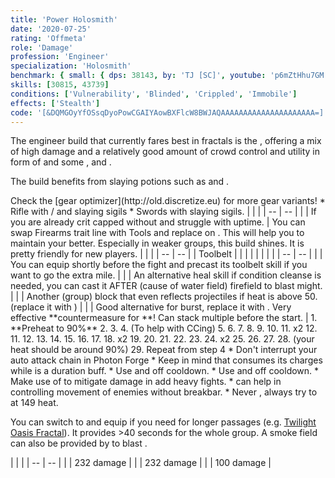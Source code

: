 ```yaml
---
title: 'Power Holosmith'
date: '2020-07-25'
rating: 'Offmeta'
role: 'Damage'
profession: 'Engineer'
specialization: 'Holosmith'
benchmark: { small: { dps: 38143, by: 'TJ [SC]', youtube: 'p6mZtHhu7GM' } }
skills: [30815, 43739]
conditions: ['Vulnerability', 'Blinded', 'Crippled', 'Immobile']
effects: ['Stealth']
code: '[&DQMGOyYfOSsqDyoPowCGAIYAowBXFlcW8BWJAQAAAAAAAAAAAAAAAAAAAAA=]'
---
```


The engineer build that currently fares best in fractals is the <Specialization text="Power Holosmith" name="Holosmith"/>, offering a mix of high damage and a relatively good amount of crowd control and utility in form of <Condition name="Vulnerability"/> and some <Condition name="Blinded"/>, <Condition name="Crippled"/> and <Condition name="Immobile"/>.

The build benefits from slaying potions such as <Item id="50082"/> and <Item name="Impact" type="Sigil"/>.

<Divider text="Equipment"/>
Check the [gear optimizer](http://old.discretize.eu) for more gear variants!
<Grid>
<GridItem sm="4">
<Armor weight="Medium" helmId="48087" helmRuneId="24836" helmRuneCount="6" helmAffix="Berserker" helmRune="Scholar" shouldersId="48089" shouldersRuneId="24836" shouldersRuneCount="6" shouldersAffix="Berserker" shouldersRune="Scholar" coatId="48085" coatRuneId="24836" coatRuneCount="6" coatAffix="Berserker" coatRune="Scholar" glovesId="48086" glovesRuneId="24836" glovesRuneCount="6" glovesAffix="Berserker" glovesRune="Scholar" leggingsId="48088" leggingsRuneId="24836" leggingsRuneCount="6" leggingsAffix="Berserker" leggingsRune="Scholar" bootsId="48084" bootsRuneId="24836" bootsRuneCount="6" bootsAffix="Berserker" bootsRune="Scholar" helmInfusionId="49432" shouldersInfusionId="49432" coatInfusionId="49432" glovesInfusionId="49432" leggingsInfusionId="49432" bootsInfusionId="49432"/>
</GridItem>

<GridItem sm="4">
<Weapons weapon1MainType="Sword" weapon1MainAffix="Berserker"  weapon1MainSigil1="Force" weapon1OffSigil="Impact" weapon1OffType="Pistol" weapon1OffAffix="Berserker" weapon1MainInfusion1Id="49432" weapon1OffInfusionId="49432"/>

<Card title="Alternative weapons">
* Rifle with <Item id="36053" disableText/> / <Item id="24615" disableText/> and slaying sigils  
* Swords with slaying sigils.
</Card>
</GridItem>

<GridItem sm="4">
<BackAndTrinkets backItemId="49390" backItemAffix="Berserker" accessory1Id="39233" accessory1Affix="Berserker" accessory2Id="39232" accessory2Affix="Berserker" amuletId="39273" amuletAffix="Berserker" ring1Id="75669" ring1Affix="Berserker" ring2Id="76024" ring2Affix="Berserker" backItemInfusion1Id="49432" backItemInfusion2Id="49432" accessory1InfusionId="49432" accessory2InfusionId="49432" ring1Infusion1Id="49432" ring1Infusion2Id="49432" ring1Infusion3Id="49432" ring2Infusion1Id="49432" ring2Infusion2Id="49432" ring2Infusion3Id="49432"/>

<Consumables foodId="41569" utilityId="67530" infusionId="37131"/>
</GridItem>
</Grid>

<Divider text="Build"/>

<Grid>
<GridItem sm="7">
<Traits traits1Id="38" traits1="Firearms" traits1SelectedIds="1914,1923,526" traits2Id="6" traits2="Explosives" traits2SelectedIds="1882,1892,1947" traits3Id="57" traits3="Holosmith" traits3SelectedIds="2106,2152,2137"/>

<Card title="Situational Traits">
| | |
| -- | -- |
| <Trait name="Sanguine Array" size="big" disableText/> | If you are already crit capped without <Trait name="High Caliber"/> and struggle with <Boon name="Might"/> uptime. |
You can swap Firearms trait line with Tools and replace <Skill id="5805"/> on <Skill id="43739"/>. This will help you to maintain your <Boon name="Quickness"/> better. Especially in weaker groups, this build shines. It is pretty friendly for new players. 
<Traits unembossed traits1Id="21" traits1="Tools" traits1SelectedIds="532,512,1856"/>

</Card>
</GridItem>

<GridItem sm="5">
<Skills healId="21659" utility1Id="5818" utility2Id="6020" utility3Id="42842" eliteId="42009"/>

<Card title="Additional Skills">
| | |
| -- | -- |
| Toolbelt | <Skill id="21661" size="big" disableText/><Skill id="6178" size="big" disableText/><Skill id="6172" size="big" disableText/><Skill id="42163" size="big" disableText/> |
| <Skill id="6020" size="big" disableText/> |<Skill id="5806" size="big" disableText/><Skill id="5807" size="big" disableText/><Skill id="5808" size="big" disableText/><Skill id="5809" size="big" disableText/><Skill id="5810" size="big" disableText/> |
</Card>

<Card title="Situational Skills">
| | |
| -- | -- |
| <Skill id="5977" size="big" disableText/> | You can equip <Skill id="5927"/> shortly before the fight and precast its toolbelt skill if you want to go the extra mile. |
| <Skill id="5857" size="big" disableText/> | An alternative heal skill if condition cleanse is needed, you can cast it AFTER (cause of water field) firefield to blast might. |
| <Skill id="43739" size="big" disableText/> | Another (group) block that even reflects projectiles if heat is above 50. (replace it with <Skill id="6020"/>)  |
| <Skill id="30337" size="big" disableText/> | Good alternative for burst, replace it with <Skill id="5818"/>. Very effective **countermeasure for <Instability name="No Pain, No Gain"/>**! Can stack multiple <Skill id="6164"/> before the start. |
</Card>
</GridItem>
</Grid>

<Divider text="Details"/>

<Grid>
<GridItem sm="7">
<Card title="Rotation">
1. **Preheat to 90%**
2. <Skill name="Laser Disk" profession="Engineer"/>
3. <Skill name="engage Photon Forge" profession="Engineer"/>
4. <Skill name="Prime light beam" profession="Engineer"/> (To help with CCing)
5. <Skill name="Grenade Barrage" profession="Engineer"/>
6. <Skill name="Corona Burst" profession="Engineer"/>
7. <Skill name="Photon Blitz" profession="Engineer"/>
8. <Skill name="Light Strike" profession="Engineer"/>
    9. <Skill name="Bright Slash" profession="Engineer"/>
    10. <Skill name="Flash Cutter" profession="Engineer"/>
    11. x2
12. <Skill name="Corona Burst" profession="Engineer"/>
11. <Skill name="Deactivate Photon Forge" profession="Engineer"/>
12. <Skill name="Refraction Cutter" profession="Engineer"/>
13. <Skill name="Shrapnel Grenade" profession="Engineer"/>
    14. <Skill name="Poison Grenade" profession="Engineer"/>
15. <Skill name="Sun Edge" profession="Engineer"/>
    16. <Skill name="Sun Ripper" profession="Engineer"/>
    17. <Skill name="Gleam Saber" profession="Engineer"/>
    18. x2
19. <Skill name="Refraction Cutter" profession="Engineer"/>
20. <Skill name="Shrapnel Grenade" profession="Engineer"/>
21. <Skill name="Sun Edge" profession="Engineer"/>
    22. <Skill name="Sun Ripper" profession="Engineer"/>
    23. <Skill name="Gleam Saber" profession="Engineer"/>
    24. x2
25. <Skill name="Refraction Cutter" profession="Engineer"/>
    26. <Skill name="Blowtorch" profession="Engineer"/>
27. <Skill name="Shrapnel Grenade" profession="Engineer"/>
28. <Skill name="engage Photon Forge" profession="Engineer"/> (your heat should be around 90%)
29. Repeat from step 4 
</Card>
</GridItem>

<GridItem sm="5">
<Card title="Notes and Tips">
* Don't interrupt your auto attack chain in Photon Forge
* Keep in mind that <Trait id="2106"/> consumes its charges while <Trait id="2122"/> is a duration buff.
* Use <Skill id="42842"/> and <Skill id="42009"/> off cooldown.
* Use <Skill id="6178"/> and <Skill id="42163"/> off cooldown.
* Make use of <Skill id="5808"/> to mitigate damage in add heavy fights.
* <Skill id="5830"/> can help in controlling movement of enemies without breakbar. 
* Never <Skill id="44386"/>, always try to <Skill id="41123"/> at 149 heat.

You can switch to <Specialization name="Scrapper"/> and equip <Skill id="30815"/> if you need <Effect name="Stealth"/> for longer passages (e.g. [Twilight Oasis Fractal](https://discretize.eu/fractals/twilight-oasis)). It provides >40 seconds for the whole group. A smoke field can also be provided by <Skill id="5824"/> to blast <Effect name="Stealth"/>.
</Card>

<Card title="CC skills">
| | |
| -- | -- |
| <Skill id="42009"/> | 232 damage |
| <Skill id="42521"/> | 232 damage |
| <Skill id="21661"/> | 100 damage |
</Card>

</GridItem>

</Grid>
